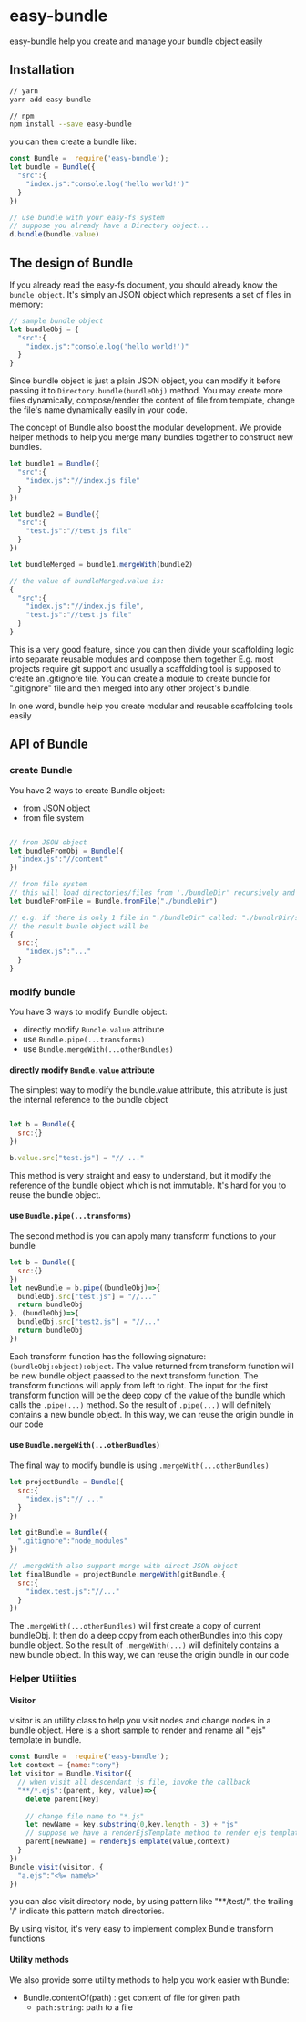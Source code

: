 # easy-bundle

easy-bundle help you create and manage your bundle object easily


## Installation
```bash
// yarn
yarn add easy-bundle

// npm
npm install --save easy-bundle
```
you can then create a bundle like:
```javascript
const Bundle =  require('easy-bundle');
let bundle = Bundle({
  "src":{
    "index.js":"console.log('hello world!')"
  }
})

// use bundle with your easy-fs system
// suppose you already have a Directory object...
d.bundle(bundle.value)
```

## The design of Bundle
If you already read the easy-fs document, you should already know the ```bundle object```. 
It's simply an JSON object which represents a set of files in memory:
 
```javascript
// sample bundle object
let bundleObj = {
  "src":{
    "index.js":"console.log('hello world!')"
  }
}
```
Since bundle object is just a plain JSON object, you can modify it before passing it to ```Directory.bundle(bundleObj)``` method. 
You may create more files dynamically, compose/render the content of file from template, change the file's name dynamically easily in your code.

The concept of Bundle also boost the modular development. We provide helper methods to help you merge many bundles together to construct new bundles. 
```javascript
let bundle1 = Bundle({
  "src":{
    "index.js":"//index.js file"
  }
})

let bundle2 = Bundle({
  "src":{
    "test.js":"//test.js file"
  }
})

let bundleMerged = bundle1.mergeWith(bundle2)

// the value of bundleMerged.value is: 
{
  "src":{
    "index.js":"//index.js file",
    "test.js":"//test.js file"
  }
}


```

This is a very good feature, since you can then divide your scaffolding logic into separate reusable modules and compose them together
E.g. most projects require git support and usually a scaffolding tool is supposed to create an .gitignore file. You can create a module to create bundle for ".gitignore" file and then merged into any other project's bundle.
 
In one word, bundle help you create modular and reusable scaffolding tools easily


## API of Bundle

### create Bundle
You have 2 ways to create Bundle object:
* from JSON object
* from file system

```javascript

// from JSON object
let bundleFromObj = Bundle({
  "index.js":"//content"
})

// from file system
// this will load directories/files from './bundleDir' recursively and create the JSON object for the folder structure 
let bundleFromFile = Bundle.fromFile("./bundleDir")

// e.g. if there is only 1 file in "./bundleDir" called: "./bundlrDir/src/index.js"
// the result bunle object will be 
{
  src:{
    "index.js":"..."
  }
}


```

### modify bundle
You have 3 ways to modify Bundle object:
* directly modify ```Bundle.value``` attribute
* use ```Bundle.pipe(...transforms)```
* use ```Bundle.mergeWith(...otherBundles)```

#### directly modify ```Bundle.value``` attribute
The simplest way to modify the bundle.value attribute, this attribute is just the internal reference to the bundle object
```javascript

let b = Bundle({
  src:{}
})

b.value.src["test.js"] = "// ..."
```
This method is very straight and easy to understand, but it modify the reference of the bundle object which is not immutable. 
It's hard for you to reuse the bundle object.

#### use ```Bundle.pipe(...transforms)```
The second method is you can apply many transform functions to your bundle
```javascript
let b = Bundle({
  src:{}
})
let newBundle = b.pipe((bundleObj)=>{
  bundleObj.src["test.js"] = "//..."
  return bundleObj
}, (bundleObj)=>{
  bundleObj.src["test2.js"] = "//..."
  return bundleObj
})
```
Each transform function has the following signature: ```(bundleObj:object):object```. 
The value returned from transform function will be new bundle object paassed to the next transform function. 
The transform functions will apply from left to right.
The input for the first transform function will be the deep copy of the value of the bundle which calls the ```.pipe(...)``` method. 
So the result of ```.pipe(...)``` will definitely contains a new bundle object.
In this way, we can reuse the origin bundle in our code


#### use ```Bundle.mergeWith(...otherBundles)```
The final way to modify bundle is using ```.mergeWith(...otherBundles)```
```javascript
let projectBundle = Bundle({
  src:{
    "index.js":"// ..."
  }  
})

let gitBundle = Bundle({
  ".gitignore":"node_modules"
})

// .mergeWith also support merge with direct JSON object
let finalBundle = projectBundle.mergeWith(gitBundle,{
  src:{
    "index.test.js":"//..."
  }
})

```
The ```.mergeWith(...otherBundles)``` will first create a copy of current bundleObj.
It then do a deep copy from each otherBundles into this copy bundle object.
So the result of ```.mergeWith(...)``` will definitely contains a new bundle object.
In this way, we can reuse the origin bundle in our code


### Helper Utilities

#### Visitor
visitor is an utility class to help you visit nodes and change nodes in a bundle object.
Here is a short sample to render and rename all ".ejs" template in bundle.

```javascript
const Bundle =  require('easy-bundle');
let context = {name:"tony"}
let visitor = Bundle.Visitor({
  // when visit all descendant js file, invoke the callback
  "**/*.ejs":(parent, key, value)=>{
    delete parent[key]
    
    // change file name to "*.js"
    let newName = key.substring(0,key.length - 3) + "js"
    // suppose we have a renderEjsTemplate method to render ejs template
    parent[newName] = renderEjsTemplate(value,context)
  }
})
Bundle.visit(visitor, {
  "a.ejs":"<%= name%>"
})
```

you can also visit directory node, by using pattern like "**/test/", the trailing '/' indicate this pattern match directories.

By using visitor, it's very easy to implement complex Bundle transform functions


#### Utility methods
We also provide some utility methods to help you work easier with Bundle:
* Bundle.contentOf(path) : get content of file for given path
    * ```path:string```: path to a file 




